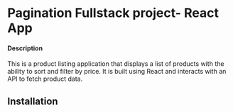 # Pagination Fullstack project- React App

#### Description

This is a product listing application that displays a list of products with the ability to sort and filter by price. It is built using React and interacts with an API to fetch product data.

## Installation

